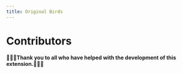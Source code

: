 ```yaml
---
title: Original Birds
---
```


<style>
	ul {
		list-style: none;
		padding-left: 1em;
	}

	ul > li:before {
		content: "💜";
		background-color: #1d9bf0;
		padding: 3px;
		margin-right: 0.1em;
	}
</style>

# Contributors

**💜💜💜Thank you to all who have helped with the development of this extension.💜💜💜**

<ul id="contributor-list">
</ul>

<script>
	const url = "https://original-birds.pages.dev/supporters.json";

	// Fetch the JSON data from the URL
	fetch(url).then(response => response.json()).then(data => {
		if (typeof data.supporters === 'undefined') {

			console.error("Supporters undefined!");
			return;
		}

		// Get the container element to display the list
		const container = document.getElementById("contributor-list");

		// Extract the list of supporters from the JSON data
		const supporters = data.supporters;
		// Loop through the list of supporters and create a list item for each one
		for (const handle of Object.keys(supporters)) {

			// filter for contributors
			if (supporters[handle].type !== "contributor") {

				continue;
			}

			const listItem = document.createElement("li");
			const linkElement = document.createElement("a");
			linkElement.href = "https://twitter.com/" + handle;
			linkElement.textContent = "@" + handle;
			listItem.appendChild(linkElement);
			container.appendChild(listItem);
		}
	})
	.catch(error => console.error(error));
</script>

